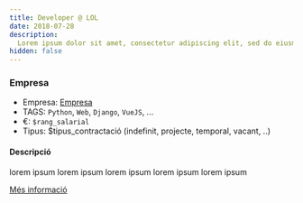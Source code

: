 ```yaml
---
title: Developer @ LOL
date: 2018-07-28
description:
  Lorem ipsum dolor sit amet, consectetur adipiscing elit, sed do eiusmod tempor incididunt ut labore et dolore magna aliqua. Ut enim ad minim veniam, quis nostrud exercitation ullamco laboris nisi ut aliquip ex ea commodo consequat. Duis aute irure dolor in reprehenderit in voluptate velit esse cillum dolore eu fugiat nulla pariatur. Excepteur sint occaecat cupidatat non proident, sunt in culpa qui officia deserunt mollit anim id est laborum.
hidden: false
---
```

### Empresa

- Empresa: [Empresa]($url_empresa)
- TAGS: `Python`, `Web`, `Django`, `VueJS`, ...
- €: `$rang_salarial`
- Tipus: $tipus_contractació (indefinit, projecte, temporal, vacant, ..)

#### Descripció

lorem ipsum
lorem ipsum
lorem ipsum
lorem ipsum
lorem ipsum

[Més informació]($url_oferta/$email_contacte)
